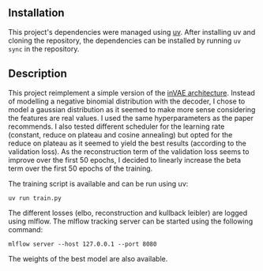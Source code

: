 ## Installation

This project's dependencies were managed using [uv][uv]. After installing uv and cloning the repository, the
dependencies can be installed by running `uv sync` in the repository.

## Description

This project reimplement a simple version of the [inVAE architecture][invae]. Instead of modelling a negative binomial
distribution with the decoder, I chose to model a gaussian distribution as it seemed to make more sense considering the
features are real values. I used the same hyperparameters as the paper recommends. I also tested different scheduler for
the learning rate (constant, reduce on plateau and cosine annealing) but opted for the reduce on plateau as it seemed to
yield the best results (according to the validation loss). As the reconstruction term of the validation loss seems to
improve over the first 50 epochs, I decided to linearly increase the beta term over the first 50 epochs of the training.

The training script is available and can be run using uv:

```
uv run train.py
```

The different losses (elbo, reconstruction and kullback leibler) are logged using mlflow. The mlflow tracking server can be started using the following command:

```
mlflow server --host 127.0.0.1 --port 8080
```

The weights of the best model are also available.

[uv]: https://docs.astral.sh/uv/
[invae]: https://www.biorxiv.org/content/10.1101/2024.12.06.627196v1.full.pdf
